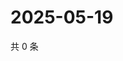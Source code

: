 # 2025-05-19

共 0 条

<!-- BEGIN ZHIHUVIDEO -->
<!-- 最后更新时间 Mon May 19 2025 10:45:46 GMT+0800 (China Standard Time) -->

<!-- END ZHIHUVIDEO -->
